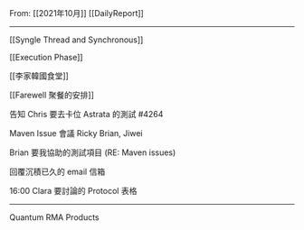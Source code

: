 From: [[2021年10月]]
[[DailyReport]]

---

[[Syngle Thread and Synchronous]]

[[Execution Phase]]

[[李家韓國食堂]]

[[Farewell 聚餐的安排]]

告知 Chris 要去卡位 Astrata 的測試 #4264

Maven Issue 會議 Ricky Brian, Jiwei

Brian 要我協助的測試項目 (RE: Maven issues)

回覆沉積已久的 email 信箱

16:00 Clara 要討論的 Protocol 表格

---

Quantum RMA Products

